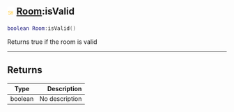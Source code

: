 ## ![shared](../../.gitbook/assets/shared.png) [Room](room):isValid

```lua
boolean Room:isValid()
```

Returns true if the room is valid

------
## Returns

| Type   | Description |
| ------ | ----------: |
| boolean | No description |

